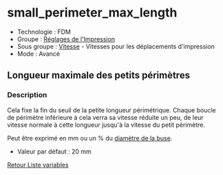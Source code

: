 # small_perimeter_max_length

* Technologie : FDM
* Groupe : [Réglages de l'Impression](../print_settings/print_settings.md)
* Sous groupe : [Vitesse](../print_settings/print_settings.md#vitesse) - Vitesses pour les déplacements d'impression
* Mode : Avancé

## Longueur maximale des petits périmètres

### Description

Cela fixe la fin du seuil de la petite longueur périmétrique.
Chaque boucle de périmètre inférieure à cela verra sa vitesse réduite un peu, de leur vitesse normale à cette longueur jusqu'à la vitesse du petit périmètre.

Peut être exprimé en mm ou un % du [diamètre de la buse](nozzle_diameter.md).

* Valeur par défaut : 20 mm

[Retour Liste variables](variable_list.md)